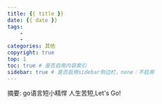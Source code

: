 ```yaml
---
title: {{ title }}
date: {{ date }}
tags:
    - 
    - 
categories: 其他
copyright: true
top: 1
toc: true # 是否启用内容索引
sidebar: true # 是否启用sidebar侧边栏，none：不启用
---
```

摘要:
    go语言短小精悍
    人生苦短,Let's Go!
    
<!-- more -->

